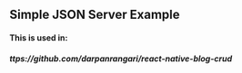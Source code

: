 ## Simple JSON Server Example 
#### This is used in:
##### ttps://github.com/darpanrangari/react-native-blog-crud
